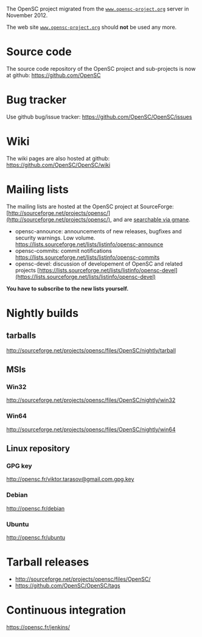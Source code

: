 The OpenSC project migrated from the <code>www.opensc-project.org</code> server in November 2012.

The web site <code>www.opensc-project.org</code> should **not** be used any more.

# Source code

The source code repository of the OpenSC project and sub-projects is now at github: https://github.com/OpenSC

# Bug tracker

Use github bug/issue tracker: https://github.com/OpenSC/OpenSC/issues

# Wiki

The wiki pages are also hosted at github: https://github.com/OpenSC/OpenSC/wiki

# Mailing lists

The mailing lists are hosted at the OpenSC project at SourceForge: [http://sourceforge.net/projects/opensc/](http://sourceforge.net/projects/opensc/), and are [searchable via gmane](http://dir.gmane.org/gmane.comp.encryption.opensc.devel).

* opensc-announce: announcements of new releases, bugfixes and security warnings. Low volume. https://lists.sourceforge.net/lists/listinfo/opensc-announce
* opensc-commits: commit notifications https://lists.sourceforge.net/lists/listinfo/opensc-commits
* opensc-devel: discussion of developement of OpenSC and related projects [https://lists.sourceforge.net/lists/listinfo/opensc-devel](https://lists.sourceforge.net/lists/listinfo/opensc-devel)

__You have to subscribe to the new lists yourself.__

# Nightly builds
## tarballs
  http://sourceforge.net/projects/opensc/files/OpenSC/nightly/tarball
## MSIs
### Win32 
  http://sourceforge.net/projects/opensc/files/OpenSC/nightly/win32
### Win64
  http://sourceforge.net/projects/opensc/files/OpenSC/nightly/win64
## Linux repository
### GPG key
  http://opensc.fr/viktor.tarasov@gmail.com.gpg.key
### Debian
  http://opensc.fr/debian
### Ubuntu
  http://opensc.fr/ubuntu

# Tarball releases

* http://sourceforge.net/projects/opensc/files/OpenSC/
* https://github.com/OpenSC/OpenSC/tags

# Continuous integration

https://opensc.fr/jenkins/